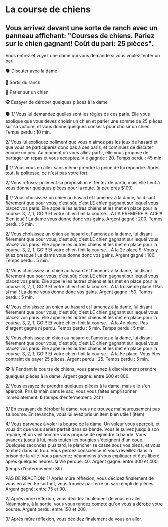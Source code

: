 # La course de chiens
## Vous arrivez devant une sorte de ranch avec un panneau affichant: "Courses de chiens. Pariez sur le chien gagnant! Coût du pari: 25 pièces".
Vous entrez et voyez une dame qui vous demande si vous voulez tenter un pari.

🗣️ Discuter avec la dame

🚶 Sortir du ranch

🎲 Parier sur un chien

🕵️ Essayer de dérober quelques pièces à la dame

🗣️
1/ Vous lui demandez quelles sont les règles de ces paris. Elle vous explique que vous devez choisir un chien et parier une somme de 25 pièces sur sa victoire, et vous donne quelques conseils pour choisir un chien. Temps perdu : 10 min.

2/ Vous lui expliquez poliment que vous n'aimez pas les jeux de hasard et que vous ne participerez donc pas à ces paris, et continuez de discuter encore un peu. Au moment où vous alliez partir, elle vous propose de partager un repas et vous acceptez. Vie gagnée : 20. Temps perdu : 45 min.

🚶
1/ Vous vous en allez sans même prendre la peine de lui répondre. Après tout, la politesse, ce n'est pas votre fort.

2/ Vous refusez poliment sa proposition et tentez de partir, mais elle tient à vous donner quelques pièces pour la route. (à peu près $100)

🎲 
1/ Vous choisissez un chien au hasard et l'amenez à la dame, lui disant fièrement que pour vous, c'est sûr, c'est LE chien gagnant sur lequel vous placez vos paris. Elle appelle les autres chiens et les met en place pour la course. 3, 2, 1, GO!!! Et votre chien finit la course... À LA PREMIÈRE PLACE!!! Bien joué ! La dame vous donne donc vos gains. Argent gagné : 200. Temps perdu : 5 min.

2/ Vous choisissez un chien au hasard et l'amenez à la dame, lui disant fièrement que pour vous, c'est sûr, c'est LE chien gagnant sur lequel vous placez vos paris. Elle appelle les autres chiens et les met en place pour la course. 3, 2, 1, GO!!! Et votre chien finit la course... À la 2e place !!! Vous y étiez presque ! La dame vous donne donc vos gains. Argent gagné : 100. Temps perdu : 5 min.

3/ Vous choisissez un chien au hasard et l'amenez à la dame, lui disant fièrement que pour vous, c'est sûr, c'est LE chien gagnant sur lequel vous placez vos paris. Elle appelle les autres chiens et les met en place pour la course. 3, 2, 1, GO!!! Et votre chien finit la course... À la troisième place ! Pas si mal ! La dame vous donne donc vos gains. Argent gagné : 50. Temps perdu : 5 min.

4/ Vous choisissez un chien au hasard et l'amenez à la dame, lui disant fièrement que pour vous, c'est sûr, c'est LE chien gagnant sur lequel vous placez vos paris. Elle appelle les autres chiens et les met en place pour la course. 3, 2, 1, GO!!! Et votre chien finit la course... À la 4e place. Pas d'argent gagné ni perdu. Temps perdu : 5 min. Temps perdu : 5 min.

5/ Vous choisissez un chien au hasard et l'amenez à la dame, lui disant fièrement que pour vous, c'est sûr, c'est LE chien gagnant sur lequel vous placez vos paris. Elle appelle les autres chiens et les met en place pour la course. 3, 2, 1, GO!!! Et votre chien finit la course... À la 5e place. Vous êtes contraint de payer 25 pièces. Argent perdu : 25. Temps perdu : 5 min.

🕵️
1/ Pendant la course de chiens, vous parvenez à discrètement prendre quelques pièces à la dame. Argent gagné: entre 600 et 800.

2/ Vous essayez de prendre quelques pièces à la dame, mais elle s'en aperçoit. Pris la main dans le sac, vous vous faites emprisonner immédiatement. :lock: (temps d'enfermement: 24h)

3/ En essayant de dérober la dame, vous ne trouvez malheureusement pas sa bourse. En revanche, vous lui avez pris un item bien utile ! (item)

4/ Vous parvenez à voler la bourse de la dame. Un voleur vous aperçoit, et vous dit que vous seriez parfait dans sa bande. Vous le suivez jusqu'à son repaire, et un vieil homme vous propose de rejoindre la bande. Vous avancez jusqu'à lui, mais toutes les bougies s'éteignent d'un coup. Quelques secondes plus tard, le plancher se casse sous vos pieds, et vous tombez dans un trou. Vous perdez conscience et vous réveillez dans la prison de la ville. Vous parvenez néanmoins à vous expliquer et êtes libéré après quelques heures. :lock: Vie perdue: 40. Argent gagné: entre 300 et 400. (temps d'enfermement: 3h)

PAS DE REACTION:
1/ Après mûre réflexion, vous décidez finalement de vous en aller. En sortant, vous trouvez par terre un sac rempli de pièces. Argent gagné: entre 75 et 90.

2/ Après mûre réflexion, vous décidez finalement de vous en aller. Néanmoins, à la sortie, vous vous rendez compte qu'on vous a dérobé votre bourse. Argent perdu: entre 150 et 200.

3/ Après mûre réflexion, vous décidez finalement de vous en aller.
